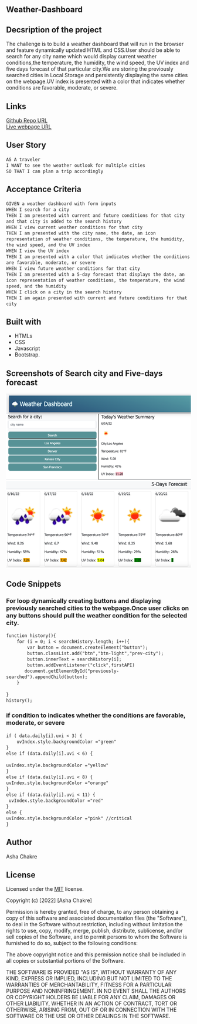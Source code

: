 ## Weather-Dashboard

## Decsription of the project

The challenge is to build a weather dashboard that will run in the browser and feature dynamically updated HTML and CSS.User should be able to search for any city name which would display current weather conditions,the temperature, the humidity, the wind speed, the UV index and five days forecast of that particular city.We are storing the previously searched cities in Local Storage and persistently displaying the same cities on the webpage.UV index is presented with a color that indicates whether conditions are favorable, moderate, or severe.

## Links

[Github Repo URL](https://github.com/ashachakre0906/Weather-Dashboard)<br>
[Live webpage URL](https://ashachakre0906.github.io/Weather-Dashboard/)<br>

## User Story
```
AS A traveler
I WANT to see the weather outlook for multiple cities
SO THAT I can plan a trip accordingly
```
## Acceptance Criteria
```
GIVEN a weather dashboard with form inputs
WHEN I search for a city
THEN I am presented with current and future conditions for that city and that city is added to the search history
WHEN I view current weather conditions for that city
THEN I am presented with the city name, the date, an icon representation of weather conditions, the temperature, the humidity, the wind speed, and the UV index
WHEN I view the UV index
THEN I am presented with a color that indicates whether the conditions are favorable, moderate, or severe
WHEN I view future weather conditions for that city
THEN I am presented with a 5-day forecast that displays the date, an icon representation of weather conditions, the temperature, the wind speed, and the humidity
WHEN I click on a city in the search history
THEN I am again presented with current and future conditions for that city
```

## Built with

- HTMLs
- CSS
- Javascript
- Bootstrap. 
## Screenshots of Search city and Five-days forecast
<img src = ./assets/images/search-city.png>
<img src = ./assets/images/five-days-forecast.png>

## Code Snippets 

### For loop dynamically creating buttons and displaying previously searched cities to the webpage.Once user clicks on any buttons should pull the weather condition for the selected city.
```
function history(){
    for (i = 0; i < searchHistory.length; i++){
        var button = document.createElement("button");
        button.classList.add("btn","btn-light","prev-city");
        button.innerText = searchHistory[i];
        button.addEventListener("click",firstAPI)
       document.getElementById("previously-searched").appendChild(button);
    }
   
}
history();
```
### if condition to indicates whether the conditions are favorable, moderate, or severe
```
if ( data.daily[i].uvi < 3) {
    uvIndex.style.backgroundColor ="green"
}
else if (data.daily[i].uvi < 6) {
      
uvIndex.style.backgroundColor ="yellow" 
}
else if (data.daily[i].uvi < 8) {
uvIndex.style.backgroundColor ="orange" 
}
else if (data.daily[i].uvi < 11) {
 uvIndex.style.backgroundColor ="red"
}
else {
uvIndex.style.backgroundColor ="pink" //critical
}

```
## Author
Asha Chakre

## License

Licensed under the [MIT](https://choosealicense.com/licenses/mit/) license.

Copyright (c) [2022] [Asha Chakre]

Permission is hereby granted, free of charge, to any person obtaining a copy
of this software and associated documentation files (the "Software"), to deal
in the Software without restriction, including without limitation the rights
to use, copy, modify, merge, publish, distribute, sublicense, and/or sell
copies of the Software, and to permit persons to whom the Software is
furnished to do so, subject to the following conditions:

The above copyright notice and this permission notice shall be included in all
copies or substantial portions of the Software.

THE SOFTWARE IS PROVIDED "AS IS", WITHOUT WARRANTY OF ANY KIND, EXPRESS OR
IMPLIED, INCLUDING BUT NOT LIMITED TO THE WARRANTIES OF MERCHANTABILITY,
FITNESS FOR A PARTICULAR PURPOSE AND NONINFRINGEMENT. IN NO EVENT SHALL THE
AUTHORS OR COPYRIGHT HOLDERS BE LIABLE FOR ANY CLAIM, DAMAGES OR OTHER
LIABILITY, WHETHER IN AN ACTION OF CONTRACT, TORT OR OTHERWISE, ARISING FROM,
OUT OF OR IN CONNECTION WITH THE SOFTWARE OR THE USE OR OTHER DEALINGS IN THE
SOFTWARE.